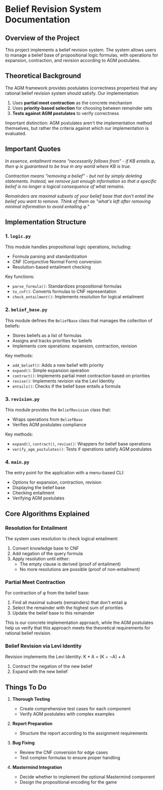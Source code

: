 # Belief Revision System Documentation

## Overview of the Project

This project implements a belief revision system. The system allows users to manage a belief base of propositional logic formulas, with operations for expansion, contraction, and revision according to AGM postulates.

## Theoretical Background

The AGM framework provides postulates (correctness properties) that any rational belief revision system should satisfy. Our implementation:

1. Uses **partial meet contraction** as the concrete mechanism
2. Uses **priority-based selection** for choosing between remainder sets
3. **Tests against AGM postulates** to verify correctness

Important distinction: AGM postulates aren't the implementation method themselves, but rather the criteria against which our implementation is evaluated.
## Important Quotes
_In essence, entailment means "necessarily follows from" - if KB entails φ, then φ is guaranteed to be true in any world where KB is true._

_Contraction means "removing a belief" - but not by simply deleting statements. Instead, we remove just enough information so that a specific belief is no longer a logical consequence of what remains._

_Remainders are maximal subsets of your belief base that don't entail the belief you want to remove. Think of them as "what's left after removing minimal information to avoid entailing φ."_


## Implementation Structure

### 1. `logic.py`

This module handles propositional logic operations, including:

- Formula parsing and standardization
- CNF (Conjunctive Normal Form) conversion
- Resolution-based entailment checking

Key functions:
- `parse_formula()`: Standardizes propositional formulas
- `to_cnf()`: Converts formulas to CNF representation
- `check_entailment()`: Implements resolution for logical entailment

### 2. `belief_base.py`

This module defines the `BeliefBase` class that manages the collection of beliefs:

- Stores beliefs as a list of formulas
- Assigns and tracks priorities for beliefs
- Implements core operations: expansion, contraction, revision

Key methods:
- `add_belief()`: Adds a new belief with priority
- `expand()`: Simple expansion operation
- `contract()`: Implements partial meet contraction based on priorities
- `revise()`: Implements revision via the Levi Identity
- `entails()`: Checks if the belief base entails a formula

### 3. `revision.py`

This module provides the `BeliefRevision` class that:

- Wraps operations from `BeliefBase`
- Verifies AGM postulates compliance

Key methods:
- `expand()`, `contract()`, `revise()`: Wrappers for belief base operations
- `verify_agm_postulates()`: Tests if operations satisfy AGM postulates

### 4. `main.py`

The entry point for the application with a menu-based CLI:

- Options for expansion, contraction, revision
- Displaying the belief base
- Checking entailment
- Verifying AGM postulates

## Core Algorithms Explained

### Resolution for Entailment

The system uses resolution to check logical entailment:
1. Convert knowledge base to CNF
2. Add negation of the query formula
3. Apply resolution until either:
   - The empty clause is derived (proof of entailment)
   - No more resolutions are possible (proof of non-entailment)

### Partial Meet Contraction

For contraction of φ from the belief base:
1. Find all maximal subsets (remainders) that don't entail φ
2. Select the remainder with the highest sum of priorities
3. Update the belief base to this remainder

This is our concrete implementation approach, while the AGM postulates help us verify that this approach meets the theoretical requirements for rational belief revision.

### Belief Revision via Levi Identity

Revision implements the Levi Identity: K * A = (K ÷ ¬A) + A
1. Contract the negation of the new belief
2. Expand with the new belief

## Things To Do

1. **Thorough Testing**
   - Create comprehensive test cases for each component
   - Verify AGM postulates with complex examples

2. **Report Preparation**
   - Structure the report according to the assignment requirements

3. **Bug Fixing**
   - Review the CNF conversion for edge cases
   - Test complex formulas to ensure proper handling
  
4. **Mastermind Integration**
   - Decide whether to implement the optional Mastermind component
   - Design the propositional encoding for the game